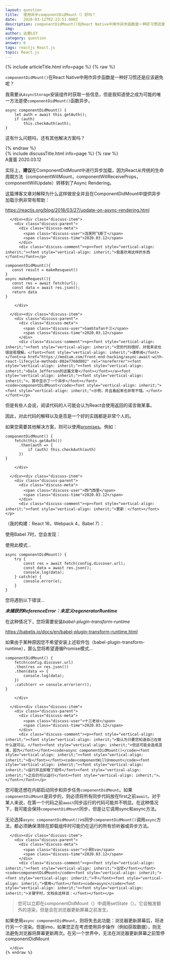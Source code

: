 ```yaml
---
layout: question
title:  使用异步componentDidMount（）好吗？
date:   2020-03-12T02:23:51.000Z
description: componentDidMount()在React Native中用作异步函数是一种好习惯还是应该避免呢？我需要从AsyncStorage安装组件时获...
img: 
author: 达蒙LEY
category: question
answer: 6
tags: reactjs React.js
topic: React.js
---
```

<div class="article-root">
  <div class="article">
    {% include articleTitle.html info=page %}
    {% raw %}
    <div class="article-content"><p><font style="vertical-align: inherit;"></font><code>componentDidMount()</code><font style="vertical-align: inherit;"><font style="vertical-align: inherit;">在React Native中用作异步函数</font><font style="vertical-align: inherit;">是</font><font style="vertical-align: inherit;">一种好习惯还是应该避免呢？</font></font></p>

<p><font style="vertical-align: inherit;"><font style="vertical-align: inherit;">我需要从</font></font><code>AsyncStorage</code><font style="vertical-align: inherit;"><font style="vertical-align: inherit;">安装组件时</font><font style="vertical-align: inherit;">获取一些信息</font><font style="vertical-align: inherit;">，但是我知道使之成为可能的唯一方法是使</font></font><code>componentDidMount()</code><font style="vertical-align: inherit;"><font style="vertical-align: inherit;">函数异步。</font></font></p>

<pre><code>async componentDidMount() {<font></font>
    let auth = await this.getAuth();<font></font>
    if (auth) <font></font>
        this.checkAuth(auth);<font></font>
}<font></font>
</code></pre>

<p><font style="vertical-align: inherit;"><font style="vertical-align: inherit;">这有什么问题吗，还有其他解决方案吗？</font></font></p></div>
    {% endraw %}
  </div>

  <div class="discuss-wrapper">
    {% include discussTitle.html info=page %}
    {% raw %}
    <div class="discuss-item">
        <div class="discuss-parent">
          <div class="discuss-meta">
            <span class="discuss-user">A蛋蛋</span>
            <span class="discuss-time">2020.03.12</span>
          </div>
          <div class="discuss-comment"><p><font style="vertical-align: inherit;"><font style="vertical-align: inherit;">实际上，</font></font><strong><font style="vertical-align: inherit;"><font style="vertical-align: inherit;">建议</font></font></strong><font style="vertical-align: inherit;"><font style="vertical-align: inherit;">在ComponentDidMount中进行异步加载，</font><font style="vertical-align: inherit;">因为React从传统的生命周期方法（componentWillMount，componentWillReceiveProps，componentWillUpdate）转移到了Async Rendering。</font></font></p>

<p><font style="vertical-align: inherit;"><font style="vertical-align: inherit;">这篇博客文章对解释为什么这样做安全并且在ComponentDidMount中提供异步加载示例非常有帮助： </font></font></p>

<p><a href="https://reactjs.org/blog/2018/03/27/update-on-async-rendering.html" rel="nofollow noreferrer"><font style="vertical-align: inherit;"><font style="vertical-align: inherit;">https://reactjs.org/blog/2018/03/27/update-on-async-rendering.html</font></font></a></p></div>
        </div>
        
      </div><div class="discuss-item">
        <div class="discuss-parent">
          <div class="discuss-meta">
            <span class="discuss-user">泡芙阿飞斯丁</span>
            <span class="discuss-time">2020.03.12</span>
          </div>
          <div class="discuss-comment"><p><font style="vertical-align: inherit;"><font style="vertical-align: inherit;">我喜欢用这样的东西</font></font></p>

<pre><code>componentDidMount(){<font></font>
   const result = makeResquest()<font></font>
}<font></font>
async makeRequest(){<font></font>
   const res = await fetch(url);<font></font>
   const data = await res.json();<font></font>
   return data<font></font>
}<font></font>
</code></pre></div>
        </div>
        
      </div><div class="discuss-item">
        <div class="discuss-parent">
          <div class="discuss-meta">
            <span class="discuss-user">SamStafan十三</span>
            <span class="discuss-time">2020.03.12</span>
          </div>
          <div class="discuss-comment"><p><font style="vertical-align: inherit;"><font style="vertical-align: inherit;">您的代码很好，对我来说也很容易理解。</font><font style="vertical-align: inherit;">请参阅</font></font><a href="https://medium.com/front-end-hacking/async-await-with-react-lifecycle-methods-802e7760d802" rel="noreferrer"><font style="vertical-align: inherit;"><font style="vertical-align: inherit;">Dale Jefferson的这篇文章</font></font></a><font style="vertical-align: inherit;"><font style="vertical-align: inherit;">，其中显示了一个异步</font></font><code>componentDidMount</code><font style="vertical-align: inherit;"><font style="vertical-align: inherit;">示例，并且看起来也非常不错。</font></font></p>

<p><font style="vertical-align: inherit;"><font style="vertical-align: inherit;">但是有些人会说，阅读代码的人可能会认为React会使用返回的诺言做某事。</font></font></p>

<p><font style="vertical-align: inherit;"><font style="vertical-align: inherit;">因此，对此代码的解释以及是否是一个好的实践都是非常个人的。</font></font></p>

<p><font style="vertical-align: inherit;"><font style="vertical-align: inherit;">如果您需要其他解决方案，则可以使用</font></font><a href="https://developer.mozilla.org/en-US/docs/Web/JavaScript/Reference/Global_Objects/Promise" rel="noreferrer"><font style="vertical-align: inherit;"><font style="vertical-align: inherit;">promises</font></font></a><font style="vertical-align: inherit;"><font style="vertical-align: inherit;">。</font><font style="vertical-align: inherit;">例如：</font></font></p>

<pre><code>componentDidMount() {<font></font>
    fetch(this.getAuth())<font></font>
      .then(auth =&gt; {<font></font>
          if (auth) this.checkAuth(auth)<font></font>
      })<font></font>
}<font></font>
</code></pre></div>
        </div>
        
      </div><div class="discuss-item">
        <div class="discuss-parent">
          <div class="discuss-meta">
            <span class="discuss-user">西门西里</span>
            <span class="discuss-time">2020.03.12</span>
          </div>
          <div class="discuss-comment"><p><font style="vertical-align: inherit;"><font style="vertical-align: inherit;">更新：</font></font></p>

<p><font style="vertical-align: inherit;"><font style="vertical-align: inherit;">（我的构建：React 16，Webpack 4，Babel 7）：</font></font></p>

<p><font style="vertical-align: inherit;"><font style="vertical-align: inherit;">使用Babel 7时，您会发现：</font></font></p>

<p><font style="vertical-align: inherit;"><font style="vertical-align: inherit;">使用此模式...</font></font></p>

<pre><code>async componentDidMount() {<font></font>
    try {<font></font>
        const res = await fetch(config.discover.url);<font></font>
        const data = await res.json();<font></font>
        console.log(data);<font></font>
    } catch(e) {<font></font>
        console.error(e);<font></font>
    }<font></font>
}<font></font>
</code></pre>

<p><font style="vertical-align: inherit;"><font style="vertical-align: inherit;">您将遇到以下错误...</font></font></p>

<p><strong><em><font style="vertical-align: inherit;"><font style="vertical-align: inherit;">未捕获的ReferenceError：未定义regeneratorRuntime</font></font></em></strong></p>

<p><font style="vertical-align: inherit;"><font style="vertical-align: inherit;">在这种情况下，您将需要安装</font></font><em><font style="vertical-align: inherit;"><font style="vertical-align: inherit;">babel-plugin-transform-runtime</font></font></em></p>

<p><a href="https://babeljs.io/docs/en/babel-plugin-transform-runtime.html" rel="nofollow noreferrer"><font style="vertical-align: inherit;"><font style="vertical-align: inherit;">https://babeljs.io/docs/en/babel-plugin-transform-runtime.html</font></font></a></p>

<p><font style="vertical-align: inherit;"><font style="vertical-align: inherit;">如果由于某种原因您不希望安装上述软件包（babel-plugin-transform-runtime），那么您将希望遵循Promise模式...</font></font></p>

<pre><code>componentDidMount() {<font></font>
    fetch(config.discover.url)<font></font>
    .then(res =&gt; res.json())<font></font>
    .then(data =&gt; {<font></font>
        console.log(data);<font></font>
    })<font></font>
    .catch(err =&gt; console.error(err));<font></font>
}<font></font>
</code></pre></div>
        </div>
        
      </div><div class="discuss-item">
        <div class="discuss-parent">
          <div class="discuss-meta">
            <span class="discuss-user">十三老丝</span>
            <span class="discuss-time">2020.03.12</span>
          </div>
          <div class="discuss-comment"><p><font style="vertical-align: inherit;"><font style="vertical-align: inherit;">我认为只要您知道自己在做什么就可以。</font><font style="vertical-align: inherit;">但这可能会造成混淆，因为</font></font><code>async componentDidMount()</code><font style="vertical-align: inherit;"><font style="vertical-align: inherit;">在</font></font><code>componentWillUnmount</code><font style="vertical-align: inherit;"><font style="vertical-align: inherit;">运行并且卸载了组件</font><font style="vertical-align: inherit;">之后仍可以运行</font><font style="vertical-align: inherit;">。</font></font></p>

<p><font style="vertical-align: inherit;"><font style="vertical-align: inherit;">您可能还想在内部启动同步和异步任务</font></font><code>componentDidMount</code><font style="vertical-align: inherit;"><font style="vertical-align: inherit;">。</font><font style="vertical-align: inherit;">如果</font></font><code>componentDidMount</code><font style="vertical-align: inherit;"><font style="vertical-align: inherit;">是异步的，则必须将所有同步代码放在first之前</font></font><code>await</code><font style="vertical-align: inherit;"><font style="vertical-align: inherit;">。</font><font style="vertical-align: inherit;">对于某人来说，在第一个代码之前</font></font><code>await</code><font style="vertical-align: inherit;"><font style="vertical-align: inherit;">同步运行</font><font style="vertical-align: inherit;">的代码可能并不明显</font><font style="vertical-align: inherit;">。</font><font style="vertical-align: inherit;">在这种情况下，我可能会保持</font></font><code>componentDidMount</code><font style="vertical-align: inherit;"><font style="vertical-align: inherit;">同步，但是让它调用sync和async方法。</font></font></p>

<p><font style="vertical-align: inherit;"><font style="vertical-align: inherit;">无论选择</font></font><code>async componentDidMount()</code><font style="vertical-align: inherit;"><font style="vertical-align: inherit;">vs同步</font></font><code>componentDidMount()</code><font style="vertical-align: inherit;"><font style="vertical-align: inherit;">调用</font></font><code>async</code><font style="vertical-align: inherit;"><font style="vertical-align: inherit;">方法，都必须确保清除在卸载组件时可能仍在运行的所有侦听器或异步方法。</font></font></p></div>
        </div>
        
      </div><div class="discuss-item">
        <div class="discuss-parent">
          <div class="discuss-meta">
            <span class="discuss-user">小哥Eva</span>
            <span class="discuss-time">2020.03.12</span>
          </div>
          <div class="discuss-comment"><p><font style="vertical-align: inherit;"><font style="vertical-align: inherit;">当您</font></font><code>componentDidMount</code><font style="vertical-align: inherit;"><font style="vertical-align: inherit;">不</font><font style="vertical-align: inherit;">使用</font></font><code>async</code><font style="vertical-align: inherit;"><font style="vertical-align: inherit;">关键字时，文档会这样说：</font></font></p>

<blockquote>
  <p><font style="vertical-align: inherit;"><font style="vertical-align: inherit;">您可以立即在componentDidMount（）中调用setState（）。</font><font style="vertical-align: inherit;">它会触发额外的渲染，但是会在浏览器更新屏幕之前发生。</font></font></p>
</blockquote>

<p><font style="vertical-align: inherit;"><font style="vertical-align: inherit;">如果使用</font></font><code>async componentDidMount</code><font style="vertical-align: inherit;"><font style="vertical-align: inherit;">，则将失去此功能：浏览器更新屏幕后，将进行另一个渲染。</font><font style="vertical-align: inherit;">但是imo，如果您正在考虑使用异步操作（例如获取数据），则无法避免浏览器将屏幕更新两次。</font><font style="vertical-align: inherit;">在另一个世界中，无法在浏览器更新屏幕之前暂停componentDidMount</font></font></p></div>
        </div>
        
      </div>
    {% endraw %}
  </div>
<div>
